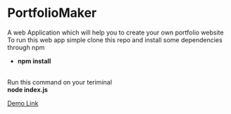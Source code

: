 # PortfolioMaker

A web Application which will help you to create your own portfolio website
</br>
To run this web app simple clone this repo and install some dependencies through npm
</br>
<ul>
  <li><strong>npm install </strong></li>
 </ul>
 </br>
 Run this command on your teriminal 
 <br>
 <strong>node index.js</strong>

 <a href="https://pradhyumna6459.github.io/sample-demo-portfolio-maker/">Demo Link</a>
